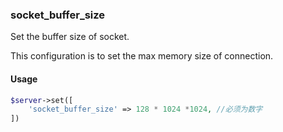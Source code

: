 ### socket_buffer_size

Set the buffer size of socket.

This configuration is to set the max memory size of connection. 

#### Usage

```php
$server->set([
    'socket_buffer_size' => 128 * 1024 *1024, //必须为数字
])
```
